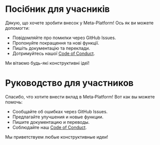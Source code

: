 # Посібник для учасників

Дякую, що хочете зробити внесок у Meta-Platform! Ось як ви можете допомогти:

- Повідомляйте про помилки через GitHub Issues.
- Пропонуйте покращення та нові функції.
- Пишіть документацію та переклади.
- Дотримуйтесь нашої [Code of Conduct](CODE_OF_CONDUCT.md).

Ми вітаємо будь-які конструктивні ідеї!

# Руководство для участников

Спасибо, что хотите внести вклад в Meta‑Platform! Вот как вы можете помочь:

- Сообщайте об ошибках через GitHub Issues.
- Предлагайте улучшения и новые функции.
- Пишите документацию и переводы.
- Соблюдайте наш [Code of Conduct](CODE_OF_CONDUCT.md).

Мы приветствуем любые конструктивные идеи!
